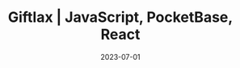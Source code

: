 ---
title: "Giftlax | JavaScript, PocketBase, React"
tags: [project]
date: 2023-07-01

showDate: false
showTaxonomies: true
showSummary: true
draft: false

externalUrl: "https://probablyalexzhu.github.io/blog/tutorial-learning-full-stack-project/"
summary: "I'm forgetful when it comes to giving gifts :facepalm:, so I built and deployed a full-stack app that helps with gift-giving planning using SQLite database and REST API. Implemented React frontend secured with user authentication, calendar, live chat, and gift idea generator. Hosted website on Vercel using GitHub and database to Fly.io server using Docker image for seamless scaling"
_build:
  render: "false"
  list: "local"
---